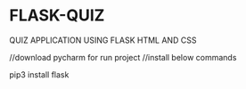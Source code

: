 # FLASK-QUIZ
QUIZ APPLICATION USING FLASK HTML AND CSS

//download pycharm for run project
//install below commands


pip3 install flask

